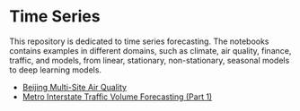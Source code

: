 Time Series
===========
This repository is dedicated to time series forecasting. The notebooks contains examples in different domains, such as climate, air quality, finance, traffic, and models, from linear, stationary, non-stationary, seasonal models to deep learning models.

* [Beijing Multi-Site Air Quality](beijing_multi-site_air_quality.ipynb)
* [Metro Interstate Traffic Volume Forecasting (Part 1)](traffic_forecast_part_1.ipynb)
